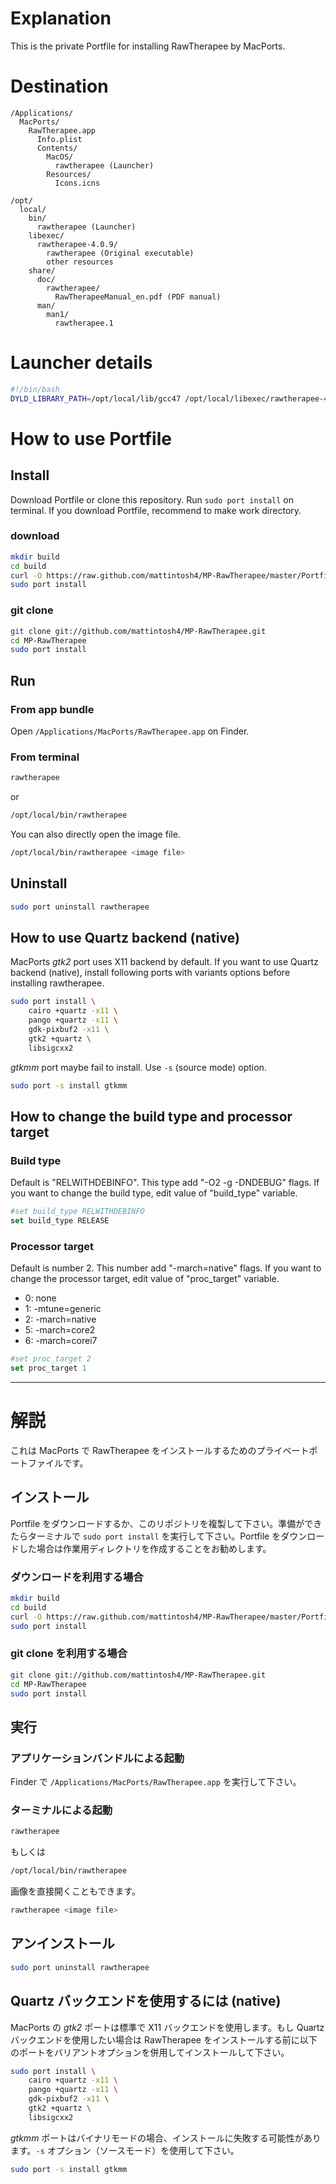 # Explanation #

This is the private Portfile for installing RawTherapee by MacPorts.

# Destination #

```
/Applications/
  MacPorts/
    RawTherapee.app
      Info.plist
      Contents/
        MacOS/
          rawtherapee (Launcher)
        Resources/
          Icons.icns

/opt/
  local/
    bin/
      rawtherapee (Launcher)
    libexec/
      rawtherapee-4.0.9/
        rawtherapee (Original executable)
        other resources
    share/
      doc/
        rawtherapee/
          RawTherapeeManual_en.pdf (PDF manual)
      man/
        man1/
          rawtherapee.1
```

# Launcher details #

```bash
#!/bin/bash
DYLD_LIBRARY_PATH=/opt/local/lib/gcc47 /opt/local/libexec/rawtherapee-4.0.9/rawtherapee "$@"
```

# How to use Portfile #

## Install ##

Download Portfile or clone this repository. Run `sudo port install` on terminal. If you download Portfile, recommend to make work directory.

### download ###

```bash
mkdir build
cd build
curl -O https://raw.github.com/mattintosh4/MP-RawTherapee/master/Portfile
sudo port install
```

### git clone ###

```bash
git clone git://github.com/mattintosh4/MP-RawTherapee.git
cd MP-RawTherapee
sudo port install
```

## Run ##

### From app bundle ###

Open `/Applications/MacPorts/RawTherapee.app` on Finder.

### From terminal ###

```bash
rawtherapee
```

or

```bash
/opt/local/bin/rawtherapee
```

You can also directly open the image file.

```bash
/opt/local/bin/rawtherapee <image file>
```

## Uninstall ##

```bash
sudo port uninstall rawtherapee
```

## How to use Quartz backend (native) ##

MacPorts _gtk2_ port uses X11 backend by default. If you want to use Quartz backend (native), install following ports with variants options before installing rawtherapee.

```bash
sudo port install \
	cairo +quartz -x11 \
	pango +quartz -x11 \
	gdk-pixbuf2 -x11 \
	gtk2 +quartz \
	libsigcxx2
```

_gtkmm_ port maybe fail to install. Use `-s` (source mode) option.

```bash
sudo port -s install gtkmm
```

## How to change the build type and processor target ##

### Build type ###

Default is "RELWITHDEBINFO". This type add "-O2 -g -DNDEBUG" flags. If you want to change the build type, edit value of "build_type" variable.

```tcl
#set build_type RELWITHDEBINFO
set build_type RELEASE
```

### Processor target ###

Default is number 2. This number add "-march=native" flags. If you want to change the processor target, edit value of "proc_target" variable.

- 0: none
- 1: -mtune=generic
- 2: -march=native
- 5: -march=core2
- 6: -march=corei7

```tcl
#set proc_target 2
set proc_target 1
```

***

# 解説 #

これは MacPorts で RawTherapee をインストールするためのプライベートポートファイルです。

## インストール ##

Portfile をダウンロードするか、このリポジトリを複製して下さい。準備ができたらターミナルで `sudo port install` を実行して下さい。Portfile をダウンロードした場合は作業用ディレクトリを作成することをお勧めします。

### ダウンロードを利用する場合 ###

```bash
mkdir build
cd build
curl -O https://raw.github.com/mattintosh4/MP-RawTherapee/master/Portfile
sudo port install
```

### git clone を利用する場合 ###

```bash
git clone git://github.com/mattintosh4/MP-RawTherapee.git
cd MP-RawTherapee
sudo port install
```

## 実行 ##

### アプリケーションバンドルによる起動 ###

Finder で `/Applications/MacPorts/RawTherapee.app` を実行して下さい。

### ターミナルによる起動 ###

```bash
rawtherapee
```
もしくは

```bash
/opt/local/bin/rawtherapee
```

画像を直接開くこともできます。

```bash
rawtherapee <image file>
```

## アンインストール ##

```bash
sudo port uninstall rawtherapee
```

## Quartz バックエンドを使用するには (native) ##

MacPorts の _gtk2_ ポートは標準で X11 バックエンドを使用します。もし Quartz バックエンドを使用したい場合は RawTherapee をインストールする前に以下のポートをバリアントオプションを併用してインストールして下さい。

```bash
sudo port install \
	cairo +quartz -x11 \
	pango +quartz -x11 \
	gdk-pixbuf2 -x11 \
	gtk2 +quartz \
	libsigcxx2
```

_gtkmm_ ポートはバイナリモードの場合、インストールに失敗する可能性があります。`-s` オプション（ソースモード）を使用して下さい。

```bash
sudo port -s install gtkmm
```
